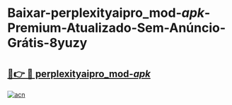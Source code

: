 # Baixar-perplexityaipro_mod-_apk_-Premium-Atualizado-Sem-Anúncio-Grátis-8yuzy

# <h2><a href="https://8r2ptu.esa.edu.pl?src=perplexityaipro_mod-_apk_&ref=8yuzy">🔗👉 🔴 perplexityaipro_mod-_apk_</a></h2>

[![acn](https://github.com/user-attachments/assets/0f9c940e-d8b0-45ae-aac7-cd30a18b3e1c)](https://8r2ptu.esa.edu.pl?src=perplexityaipro_mod-_apk_&ref=8yuzy)

